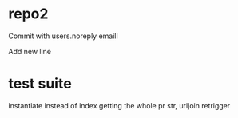 # repo2

Commit with users.noreply emaill

Add new line


# test suite
instantiate instead of index
getting the whole pr
str, urljoin
retrigger 
    
